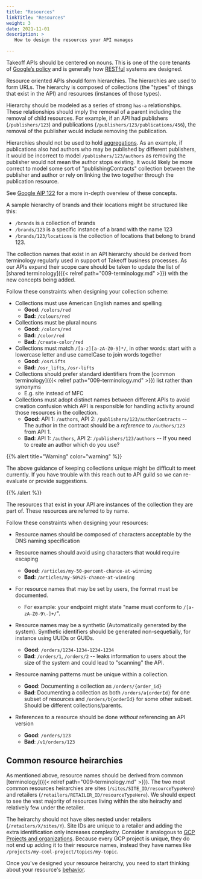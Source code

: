 ```yaml
---
title: "Resources"
linkTitle: "Resources"
weight: 3
date: 2021-11-01
description: >
   How to design the resources your API manages

---
```


Takeoff APIs should be centered on nouns. This is one of the core tenants of
[Google’s policy](https://google.aip.dev/121) and is generally how
[RESTful](https://en.wikipedia.org/wiki/Representational_state_transfer) systems
are designed.

Resource oriented APIs should form hierarchies. The hierarchies are used to form URLs.
The hierarchy is composed of collections (the "types" of things that exist in
the API) and resources (instances of those types).

Hierarchy should be modeled as a series of strong `has-a` relationships. These
relationships should imply the removal of a parent including the removal of
child resources. For example, if an API had publishers (`/publishers/123`) and
publications (`/publishers/123/publications/456`), the removal of the publisher
would include removing the publication.

Hierarchies should not be used to hold
[aggregations](https://en.wikipedia.org/wiki/Object_composition#Aggregation). As
an example, if publications also had authors who may be published by different
publishers, it would be incorrect to model `/publishers/123/authors` as removing
the publisher would not mean the author stops existing. It would likely be more
correct to model some sort of "publishingContracts" collection between the
publisher and author or rely on linking the two together through the publication
resource.

See [Google AIP 122](https://google.aip.dev/122) for a more in-depth overview of
these concepts.

A sample hierarchy of brands and their locations might be structured like this:

- `/brands` is a collection of brands
- `/brands/123` is a specific instance of a brand with the name 123
- `/brands/123/locations` is the collection of locations that belong to brand 123.

The collection names that exist in an API hierarchy should be derived from
terminology regularly used in support of Takeoff business processes. As our APIs
expand their scope care should be taken to update the list of [shared
terminology]({{< relref path="009-terminology.md" >}}) with the new concepts being added.

Follow these constraints when designing your collection scheme:

- Collections must use American English names and spelling
  - **Good**: `/colors/red`
  - **Bad:** `/colours/red`
- Collections must be plural nouns
  - **Good:** `/colors/red`
  - **Bad:** `/color/red`
  - **Bad:** `/create-color/red`
- Collections must match `/[a-z][a-zA-Z0-9]*/`, in other words: start with a
  lowercase letter and use camelCase to join words together
  - **Good:** `/osrLifts`
  - **Bad:** `/osr_lifts`, `/osr-lifts`
- Collections should prefer standard identifiers from the [common
  terminology]({{< relref path="009-terminology.md" >}}) list rather than synonyms
  - E.g. site instead of MFC
- Collections must adopt distinct names between different APIs to avoid
  creation confusion which API is responsible for handling activity around those
  resources in the collection.
  - **Good:** API 1: `/authors`, API 2: `/publishers/123/authorContracts` -- The
    author in the contract should be a _reference_ to `/authors/123` from API 1.
  - **Bad:** API 1: `/authors`, API 2: `/publishers/123/authors` -- If you need
    to create an author which do you use?

{{% alert title="Warning" color="warning" %}}

The above guidance of keeping collections unique might be difficult to meet
currently. If you have trouble with this reach out to API guild so we can
re-evaluate or provide suggestions.

{{% /alert %}}

The resources that exist in your API are instances of the collection they are
part of. These resources are referred to by name.

Follow these constraints when designing your resources:

- Resource names should be composed of characters acceptable by the DNS naming
  specification
- Resource names should avoid using characters that would require escaping
  - **Good:** `/articles/my-50-percent-chance-at-winning`
  - **Bad:** `/articles/my-50%25-chance-at-winning`
- For resource names that may be set by users, the format must be
  documented.
  - For example: your endpoint might state "name must conform to `/[a-zA-Z0-9\-]+/`".

- Resource names may be a synthetic (Automatically generated by the system). Synthetic identifiers should be generated non-sequetially, for instance using UUIDs or GUIDs.
  - **Good**: `/orders/1234-1234-1234-1234`
  - **Bad**: `/orders/1`, `/orders/2` -- leaks information to users about the size
    of the system and could lead to "scanning" the API.

- Resource naming patterns must be unique within a collection.
  - **Good**: Documenting a collection as `/orders/{order_id}`
  - **Bad**: Documenting a collection as both `/orders/a{orderId}` for one
    subset of resources and `/orders/b{orderId}` for some other subset. Should
    be different collections/parents.
- References to a resource should be done _without_ referencing an API version
  - **Good**: `/orders/123`
  - **Bad**: `/v1/orders/123`

## Common resource heirarchies

As mentioned above, resource names should be derived from common [terminology]({{< relref path="009-terminology.md" >}}). The two most common resources heirarchies are sites (`/sites/SITE_ID/resourceTypeHere`) and retailers (`/retailers/RETAILER_ID/resourceTypeHere`). We should expect to see the vast majority of resources living within the site heirachy and relatively few under the retailer.

The heirarchy should not have sites nested under retailers (`/retailers/X/sites/Y`). Site IDs are unique to a retailer and adding the extra identification only increases complexity. Consider it analogous to [GCP Projects and organizations](https://cloud.google.com/resource-manager/docs/cloud-platform-resource-hierarchy). Because every GCP project is unique, they do not end up adding it to their resource names, instead they have names like `/projects/my-cool-project/topics/my-topic`.

Once you've designed your resource heirarchy, you need to start thinking about your resource's [behavior](./004-behavior.md).

